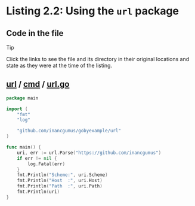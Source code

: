 # Listing 2.2: Using the `url` package

## Code in the file

> [!TIP]
> Click the links to see the file and its directory in their original locations and state as they were at the time of the listing.

## [url](https://github.com/inancgumus/gobyexample/blob/ea50ab84391e054fc16d2fac59ba287535a30293/url) / [cmd](https://github.com/inancgumus/gobyexample/blob/ea50ab84391e054fc16d2fac59ba287535a30293/url/cmd) / [url.go](https://github.com/inancgumus/gobyexample/blob/ea50ab84391e054fc16d2fac59ba287535a30293/url/cmd/url.go)

```go
package main

import (
	"fmt"
	"log"

	"github.com/inancgumus/gobyexample/url"
)

func main() {
	uri, err := url.Parse("https://github.com/inancgumus")
	if err != nil {
		log.Fatal(err)
	}
	fmt.Println("Scheme:", uri.Scheme)
	fmt.Println("Host  :", uri.Host)
	fmt.Println("Path  :", uri.Path)
	fmt.Println(uri)
}
```

